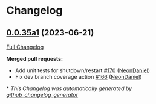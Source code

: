 # Changelog

## [0.0.35a1](https://github.com/OpenVoiceOS/ovos-utils/tree/0.0.35a1) (2023-06-21)

[Full Changelog](https://github.com/OpenVoiceOS/ovos-utils/compare/V0.0.34...0.0.35a1)

**Merged pull requests:**

- Add unit tests for shutdown/restart [\#170](https://github.com/OpenVoiceOS/ovos-utils/pull/170) ([NeonDaniel](https://github.com/NeonDaniel))
- Fix dev branch coverage action [\#166](https://github.com/OpenVoiceOS/ovos-utils/pull/166) ([NeonDaniel](https://github.com/NeonDaniel))



\* *This Changelog was automatically generated by [github_changelog_generator](https://github.com/github-changelog-generator/github-changelog-generator)*
